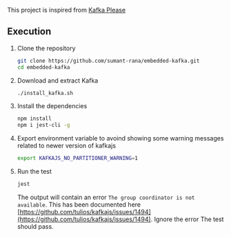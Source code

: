 This project is inspired from [Kafka Please](https://github.com/eirslett/kafka-please.git) 

## Execution

1. Clone the repository
   ```sh
   git clone https://github.com/sumant-rana/embedded-kafka.git
   cd embedded-kafka
   ```
2. Download and extract Kafka
   ```sh
   ./install_kafka.sh
   ```
2. Install the dependencies
   ```sh
   npm install
   npm i jest-cli -g
   ```
3. Export environment variable to avoind showing some warning messages related to newer version of kafkajs
   ```sh
   export KAFKAJS_NO_PARTITIONER_WARNING=1
   ```
4. Run the test
   ```sh
   jest
   ```
   The output will contain an error `The group coordinator is not available`. This has been documented here [https://github.com/tulios/kafkajs/issues/1494](https://github.com/tulios/kafkajs/issues/1494). Ignore the error
   The test should pass.
   
